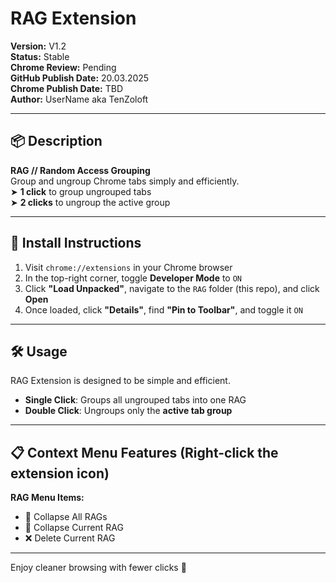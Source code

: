 # RAG Extension

**Version:** V1.2  
**Status:** Stable  
**Chrome Review:** Pending  
**GitHub Publish Date:** 20.03.2025  
**Chrome Publish Date:** TBD  
**Author:** UserName aka TenZoloft  

---

## 📦 Description

**RAG // Random Access Grouping**  
Group and ungroup Chrome tabs simply and efficiently.  
➤ **1 click** to group ungrouped tabs  
➤ **2 clicks** to ungroup the active group  

---

## 🚀 Install Instructions

1. Visit `chrome://extensions` in your Chrome browser  
2. In the top-right corner, toggle **Developer Mode** to `ON`  
3. Click **"Load Unpacked"**, navigate to the `RAG` folder (this repo), and click **Open**  
4. Once loaded, click **"Details"**, find **"Pin to Toolbar"**, and toggle it `ON`

---

## 🛠️ Usage

RAG Extension is designed to be simple and efficient.

- **Single Click**: Groups all ungrouped tabs into one RAG  
- **Double Click**: Ungroups only the **active tab group**

---

## 📋 Context Menu Features (Right-click the extension icon)

**RAG Menu Items:**
- 🔽 Collapse All RAGs  
- 🔽 Collapse Current RAG  
- ❌ Delete Current RAG  

---

Enjoy cleaner browsing with fewer clicks 🚀

